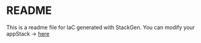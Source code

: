 # README
This is a readme file for IaC generated with StackGen.
You can modify your appStack -> [here](http://main.dev.stackgen.com/appstacks/c29b6cd9-7d53-455c-b3a4-16405e83704a)
